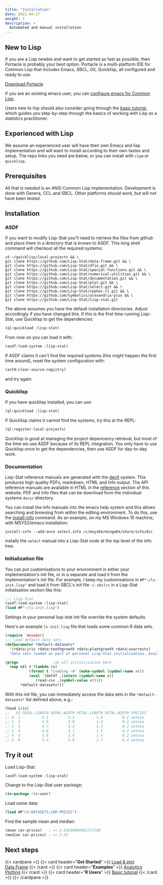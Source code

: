 ```yaml
---
title: "Installation"
date: 2021-04-27
weight: 1
description: >
  Automated and manual installation
---
```


## New to Lisp

If you are a Lisp newbie and want to get started as fast as possible,
then Portacle is probably your best option. Portacle is a
multi-platform IDE for Common Lisp that includes Emacs, SBCL, Git,
Quicklisp, all configured and ready to use.

<div class="mx-auto">
	<a class="btn btn-lg btn-primary mr-3 mb-4" href="https://portacle.github.io/">
		Download Portacle<i class="fas fa-arrow-alt-circle-right ml-2"></i>
	</a>
</div>

If you are an existing emacs user, you can [configure emacs for Common
Lisp](https://github.com/susam/emacs4cl).

Users new to lisp should also consider going through the [basic
tutorial](/docs/tutorials/basics), which guides you step-by-step
through the basics of working with Lisp as a statistics practitioner.

## Experienced with Lisp

We assume an experienced user will have their own Emacs and lisp
implementation and will want to install according to their own tastes
and setup. The repo links you need are below, or you can install with `clpm` or
`quicklisp`.

## Prerequisites

All that is needed is an ANSI Common Lisp implementation. Development
is done with Genera, CCL and SBCL. Other platforms _should_ work, but
will not have been tested.

## Installation

### ASDF
If you want to modify Lisp-Stat you'll need to retrieve the
files from github and place them in a directory that is known to
ASDF. This long shell command will checkout all the required
systems:

```shell
cd ~/quicklisp/local-projects && \
git clone https://github.com/Lisp-Stat/data-frame.git && \
git clone https://github.com/Lisp-Stat/dfio.git && \
git clone https://github.com/Lisp-Stat/special-functions.git && \
git clone https://github.com/Lisp-Stat/numerical-utilities.git && \
git clone https://github.com/Lisp-Stat/documentation.git && \
git clone https://github.com/Lisp-Stat/plot.git && \
git clone https://github.com/Lisp-Stat/select.git && \
git clone https://github.com/Lisp-Stat/cephes.cl.git && \
git clone https://github.com/Symbolics/alexandria-plus && \
git clone https://github.com/Lisp-Stat/lisp-stat.git
```

The above assumes you have the default installation
directories. Adjust accordingly if you have changed this. If this is
the first time running Lisp-Stat, use Quicklisp to get the
dependencies:

```lisp
(ql:quickload :lisp-stat)
```

From now on you can load it with:

```lisp
(asdf:load-system :lisp-stat)
```

If ASDF claims it can't find the required systems (this might happen
the first time around), reset the system configuration with:

```lisp
(asfd:clear-source-registry)
```

and try again.

### Quicklisp
If you have quicklisp installed, you can use:

```lisp
(ql:quickload :lisp-stat)
```

If Quicklisp claims it cannot find the systems, try this at the REPL:

```lisp
(ql:register-local-projects)
```

Quicklisp is good at managing the project depencency retrieval, but
most of the time we use ASDF because of its REPL integration. You only
have to use Quicklisp once to get the dependencies, then use ASDF for
day-to-day work.


### Documentation

Lisp-Stat reference manuals are generated with the
[declt](https://github.com/didierverna/declt) system. This produces
high quality PDFs, markdown, HTML and Info output.  The API reference
manuals are available in HTML in the [reference](/docs/reference)
section of this website; PDF and Info files that can be download from
the individual systems `docs/` directory.

You can install the info manuals into the emacs help system and this
allows searching and browsing from within the editing environment.  To
do this, use the
[install-info](https://www.gnu.org/software/texinfo/manual/texinfo/html_node/Invoking-install_002dinfo.html)
command.  As an example, on my MS Windows 10 machine, with MSYS2/emacs
installation:

```shell
install-info --add-once select.info /c/msys64/mingw64/share/info/dir
```

installs the `select` manual into a Lisp-Stat node at the top level of
the info tree.

### Initialization file

You can put customisations to your environment in either your
implementation's init file, or in a separate and load it from the
implementation's init file. For example, I keep my customisations in
`#P"~/ls-init.lisp"` and load it from SBCL's init file `~/.sbclrc` in
a Lisp-Stat initialisation section like this:

```lisp
;;; Lisp-Stat
(asdf:load-system :lisp-stat)
(load #P"~/ls-init.lisp")
```

Settings in your personal lisp-stat init file override the system defaults.

Here's an example `ls-init.lisp` file that loads some common R data sets.

```lisp
(require 'dexador)
;;; Load default data sets
(defparameter *default-datasets*
  '(rdata:iris rdata:toothgrowth rdata:plantgrowth rdata:usarrests)
  "Data sets loaded as part of personal Lisp-Stat initialisation. Available in every session.")

(progn				  ;do all initialisation here
  (map nil #'(lambda (x)
	       (format t "Loading ~A" (make-symbol (symbol-name x)))
	       (eval `(defdf ,(intern (symbol-name x))
			  (read-csv ,(symbol-value x)))))
       *default-datasets*))
```

With this init file, you can immediately access the data sets in the
`*default-datasets*` list defined above, e.g.:

```lisp
(head iris)
;;   X2 SEPAL-LENGTH SEPAL-WIDTH PETAL-LENGTH PETAL-WIDTH SPECIES
;; 0  1          5.1         3.5          1.4         0.2 setosa
;; 1  2          4.9         3.0          1.4         0.2 setosa
;; 2  3          4.7         3.2          1.3         0.2 setosa
;; 3  4          4.6         3.1          1.5         0.2 setosa
;; 4  5          5.0         3.6          1.4         0.2 setosa
;; 5  6          5.4         3.9          1.7         0.4 setosa
```

## Try it out

Load Lisp-Stat:
```lisp
(asdf:load-system :lisp-stat)
```

Change to the Lisp-Stat user package:
```lisp
(in-package :ls-user)
```

Load some data:

```lisp
(load #P"LS:DATASETS;CAR-PRICES")
```

Find the sample mean and median:

```lisp
(mean car-prices)   ; => 2.810199998617172d0
(median car-prices) ; => 2.55
```

## Next steps

{{< cardpane >}}
  {{< card header="**Get Started**" >}}
  [Load & plot](/docs/getting-started/)<br/>
  [Data Frame](/docs/getting-started/data-frame/)
  {{< /card >}}
  {{< card header="**Examples**" >}}
  [Analytics](/docs/examples/notebooks)<br/>
  [Plotting](/docs/examples/plotting)
  {{< /card >}}
  {{< card header="**R Users**" >}}
  [Basic tutorial](/docs/tutorials/basics)
  {{< /card >}}
{{< /cardpane >}}


